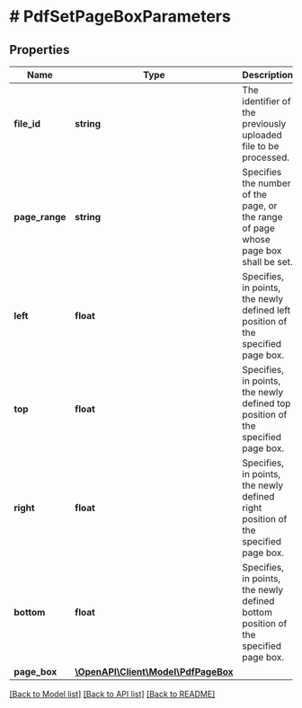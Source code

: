 # # PdfSetPageBoxParameters

## Properties

Name | Type | Description | Notes
------------ | ------------- | ------------- | -------------
**file_id** | **string** | The identifier of the previously uploaded file to be processed. | 
**page_range** | **string** | Specifies the number of the page, or the range of page whose page box shall be set. | 
**left** | **float** | Specifies, in points, the newly defined left position of the specified page box. | 
**top** | **float** | Specifies, in points, the newly defined top position of the specified page box. | 
**right** | **float** | Specifies, in points, the newly defined right position of the specified page box. | 
**bottom** | **float** | Specifies, in points, the newly defined bottom position of the specified page box. | 
**page_box** | [**\OpenAPI\Client\Model\PdfPageBox**](PdfPageBox.md) |  | [optional] 

[[Back to Model list]](../../README.md#documentation-for-models) [[Back to API list]](../../README.md#documentation-for-api-endpoints) [[Back to README]](../../README.md)


